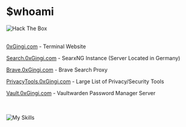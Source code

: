 # $whoami
<image src="https://www.hackthebox.eu/badge/image/641801" alt="Hack The Box"></image>
<br />
<br />
<p><a href="https://0xgingi.com">0xGingi.com</a>  - Terminal Website</p>
<p><a href="https://search.0xgingi.com">Search.0xGingi.com</a>  - SearxNG Instance (Server Located in Germany)</p>
<p><a href="https://brave.0xgingi.com">Brave.0xGingi.com</a> - Brave Search Proxy</p>
<p><a href="https://privacytools.0xgingi.com">PrivacyTools.0xGingi.com</a>  - Large List of Privacy/Security Tools</p>
<p><a href="https://vault.0xgingi.com">Vault.0xGingi.com</a>  - Vaultwarden Password Manager Server</p>

<br /> <br />
![My Skills](https://skillicons.dev/icons?i=linux,bash,neovim,vscode,nginx,docker,cloudflare,python,nodejs,cmake,electron,bots,discord)
